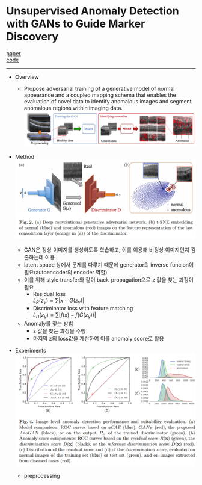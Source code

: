 # Unsupervised Anomaly Detection with GANs to Guide Marker Discovery

[paper](https://arxiv.org/pdf/1703.05921.pdf)  
[code](https://github.com/LeeDoYup/AnoGAN)

---
* Overview
  * Propose adversarial training of a generative model of normal appearance and a coupled mapping schema that enables the evaluation of novel data to identify anomalous images and segment anomalous regions within imaging data.
![system](./system.PNG)

* Method  
![model](./model.PNG)
  * GAN은 정상 이미지를 생성하도록 학습하고, 이를 이용해 비정상 이미지인지 검출하는데 이용
  * latent space 상에서 문제를 다루기 때문에 generator의 inverse funcion이 필요(autoencoder의 encoder 역할)
  * 이를 위해 style transfer와 같이 back-propagation으로 z 값을 찾는 과정이 필요
    - Residual loss  
$L_{R}(z_{\gamma}) = \sum |x-G(z_{\gamma})|$
    - Discriminator loss with feature matching  
$L_{D}(z_{\gamma}) = \sum |f(x)-f(G(z_{\gamma}))|$
  * Anomaly를 찾는 방법
    - z 값을 찾는 과정을 수행
    - 마지막 z의 loss값을 계산하여 이를 anomaly score로 활용

* Experiments  
![result](./result.PNG)
  - preprocessing
